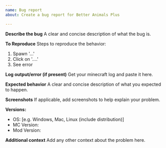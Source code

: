 ```yaml
---
name: Bug report
about: Create a bug report for Better Animals Plus

---
```


**Describe the bug**
A clear and concise description of what the bug is.

**To Reproduce**
Steps to reproduce the behavior:
1. Spawn '...'
2. Click on '....'
3. See error

**Log output/error (if present)**
Get your minecraft log and paste it here.

**Expected behavior**
A clear and concise description of what you expected to happen.

**Screenshots**
If applicable, add screenshots to help explain your problem.

**Versions:**
 - OS: [e.g. Windows, Mac, Linux (include distribution)]
 - MC Version:
 - Mod Version:

**Additional context**
Add any other context about the problem here.
